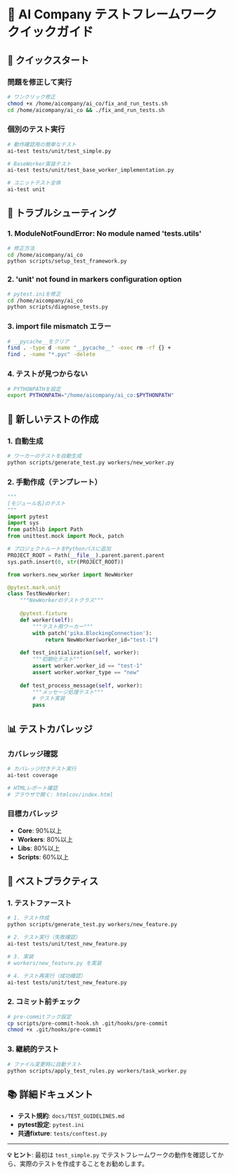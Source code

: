 # 🧪 AI Company テストフレームワーク クイックガイド

## 🚀 クイックスタート

### 問題を修正して実行

```bash
# ワンクリック修正
chmod +x /home/aicompany/ai_co/fix_and_run_tests.sh
cd /home/aicompany/ai_co && ./fix_and_run_tests.sh
```

### 個別のテスト実行

```bash
# 動作確認用の簡単なテスト
ai-test tests/unit/test_simple.py

# BaseWorker実装テスト
ai-test tests/unit/test_base_worker_implementation.py

# ユニットテスト全体
ai-test unit
```

## 🔧 トラブルシューティング

### 1. ModuleNotFoundError: No module named 'tests.utils'

```bash
# 修正方法
cd /home/aicompany/ai_co
python scripts/setup_test_framework.py
```

### 2. 'unit' not found in markers configuration option

```bash
# pytest.iniを修正
cd /home/aicompany/ai_co
python scripts/diagnose_tests.py
```

### 3. import file mismatch エラー

```bash
# __pycache__をクリア
find . -type d -name "__pycache__" -exec rm -rf {} +
find . -name "*.pyc" -delete
```

### 4. テストが見つからない

```bash
# PYTHONPATHを設定
export PYTHONPATH="/home/aicompany/ai_co:$PYTHONPATH"
```

## 📝 新しいテストの作成

### 1. 自動生成

```bash
# ワーカーのテストを自動生成
python scripts/generate_test.py workers/new_worker.py
```

### 2. 手動作成（テンプレート）

```python
"""
[モジュール名]のテスト
"""
import pytest
import sys
from pathlib import Path
from unittest.mock import Mock, patch

# プロジェクトルートをPythonパスに追加
PROJECT_ROOT = Path(__file__).parent.parent.parent
sys.path.insert(0, str(PROJECT_ROOT))

from workers.new_worker import NewWorker

@pytest.mark.unit
class TestNewWorker:
    """NewWorkerのテストクラス"""
    
    @pytest.fixture
    def worker(self):
        """テスト用ワーカー"""
        with patch('pika.BlockingConnection'):
            return NewWorker(worker_id="test-1")
    
    def test_initialization(self, worker):
        """初期化テスト"""
        assert worker.worker_id == "test-1"
        assert worker.worker_type == "new"
    
    def test_process_message(self, worker):
        """メッセージ処理テスト"""
        # テスト実装
        pass
```

## 📊 テストカバレッジ

### カバレッジ確認

```bash
# カバレッジ付きテスト実行
ai-test coverage

# HTMLレポート確認
# ブラウザで開く: htmlcov/index.html
```

### 目標カバレッジ

- **Core**: 90%以上
- **Workers**: 80%以上
- **Libs**: 80%以上
- **Scripts**: 60%以上

## 🎯 ベストプラクティス

### 1. テストファースト

```bash
# 1. テスト作成
python scripts/generate_test.py workers/new_feature.py

# 2. テスト実行（失敗確認）
ai-test tests/unit/test_new_feature.py

# 3. 実装
# workers/new_feature.py を実装

# 4. テスト再実行（成功確認）
ai-test tests/unit/test_new_feature.py
```

### 2. コミット前チェック

```bash
# pre-commitフック設定
cp scripts/pre-commit-hook.sh .git/hooks/pre-commit
chmod +x .git/hooks/pre-commit
```

### 3. 継続的テスト

```bash
# ファイル変更時に自動テスト
python scripts/apply_test_rules.py workers/task_worker.py
```

## 📚 詳細ドキュメント

- **テスト規約**: `docs/TEST_GUIDELINES.md`
- **pytest設定**: `pytest.ini`
- **共通fixture**: `tests/conftest.py`

---

**💡 ヒント**: 最初は `test_simple.py` でテストフレームワークの動作を確認してから、実際のテストを作成することをお勧めします。
